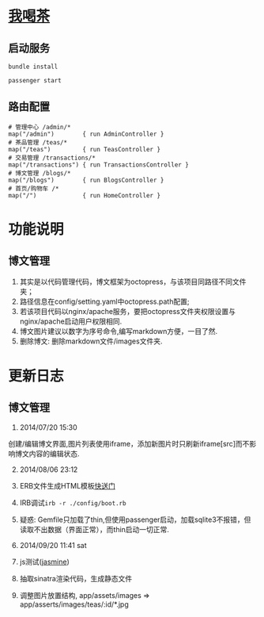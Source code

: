 # [我喝茶](http://wohecha.cn/)

## 启动服务

````
bundle install

passenger start
````

## 路由配置 

````
# 管理中心 /admin/*
map("/admin")        { run AdminController }
# 茶品管理 /teas/*
map("/teas")         { run TeasController }
# 交易管理 /transactions/*
map("/transactions") { run TransactionsController }
# 博文管理 /blogs/*
map("/blogs")        { run BlogsController }
# 首页/购物车 /*
map("/")             { run HomeController }
````

# 功能说明 

## 博文管理

  1. 其实是以代码管理代码，博文框架为octopress，与该项目同路径不同文件夹；
  2. 路径信息在config/setting.yaml中octopress.path配置;
  3. 若该项目代码以nginx/apache服务，要把octopress文件夹权限设置与nginx/apache启动用户权限相同.
  4. 博文图片建议以数字为序号命令,编写markdown方便，一目了然.
  5. 删除博文: 删除markdown文件/images文件夹.

# 更新日志

## 博文管理

1. 2014/07/20 15:30

  创建/编辑博文界面,图片列表使用iframe，添加新图片时只刷新iframe[src]而不影响博文内容的编辑状态.

2. 2014/08/06 23:12

  1. ERB文件生成HTML模板[快送门](http://ruby-doc.org/stdlib-1.9.3/libdoc/erb/rdoc/ERB.html)
  2. IRB调试`irb -r ./config/boot.rb`
  3. 疑惑: Gemfile只加载了thin,但使用passenger启动，加载sqlite3不报错，但读取不出数据（界面正常），而thin启动一切正常.

3. 2014/09/20 11:41 sat

  1. js测试([jasmine](http://jasmine.github.io/2.0/introduction.html))
  2. 抽取sinatra渲染代码，生成静态文件
  3. 调整图片放置结构, app/assets/images => app/asserts/images/teas/:id/*.jpg
